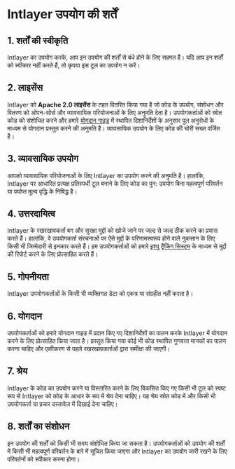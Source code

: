 # Intlayer उपयोग की शर्तें

## 1. शर्तों की स्वीकृति

Intlayer का उपयोग करके, आप इन उपयोग की शर्तों से बंधे होने के लिए सहमत हैं। यदि आप इन शर्तों को स्वीकार नहीं करते हैं, तो कृपया इस टूल का उपयोग न करें।

## 2. लाइसेंस

Intlayer को **Apache 2.0 लाइसेंस** के तहत वितरित किया गया है जो कोड के उपयोग, संशोधन और वितरण को ओपन-सोर्स और व्यावसायिक परियोजनाओं के लिए अनुमति देता है। उपयोगकर्ताओं को स्रोत कोड को संशोधित करने और हमारे [योगदान गाइड](https://github.com/aymericzip/intlayer/blob/main/CONTRIBUTING.md) में स्थापित दिशानिर्देशों के अनुसार पुल अनुरोधों के माध्यम से योगदान प्रस्तुत करने की अनुमति है। व्यावसायिक उपयोग के लिए कोड की चोरी सख्त वर्जित है।

## 3. व्यावसायिक उपयोग

आपको व्यावसायिक परियोजनाओं के लिए Intlayer का उपयोग करने की अनुमति है। हालांकि, Intlayer पर आधारित प्रत्यक्ष प्रतिस्पर्धी टूल बनाने के लिए कोड का पुन: उपयोग बिना महत्वपूर्ण परिवर्तन या पर्याप्त मूल्य वृद्धि के निषिद्ध है।

## 4. उत्तरदायित्व

Intlayer के रखरखावकर्ता बग और सुरक्षा मुद्दों को खोजे जाने पर जल्द से जल्द ठीक करने का प्रयास करते हैं। हालांकि, वे उपयोगकर्ता संरचनाओं पर ऐसे मुद्दों के परिणामस्वरूप होने वाले नुकसान के लिए किसी भी जिम्मेदारी से इनकार करते हैं। हम उपयोगकर्ताओं को हमारे [इश्यू ट्रैकिंग सिस्टम](https://github.com/aymericzip/intlayer/issues) के माध्यम से मुद्दों की रिपोर्ट करने के लिए प्रोत्साहित करते हैं।

## 5. गोपनीयता

Intlayer उपयोगकर्ताओं के किसी भी व्यक्तिगत डेटा को एकत्र या संग्रहीत नहीं करता है।

## 6. योगदान

उपयोगकर्ताओं को हमारे योगदान गाइड में प्रदान किए गए दिशानिर्देशों का पालन करके Intlayer में योगदान करने के लिए प्रोत्साहित किया जाता है। प्रस्तुत किया गया कोई भी कोड स्थापित गुणवत्ता मानकों का पालन करना चाहिए और एकीकरण से पहले रखरखावकर्ताओं द्वारा समीक्षा की जाएगी।

## 7. श्रेय

Intlayer के कोड का उपयोग करने या विस्तारित करने के लिए विकसित किए गए किसी भी टूल को स्पष्ट रूप से Intlayer को कोड के आधार के रूप में श्रेय देना चाहिए। यह श्रेय स्रोत कोड में और किसी भी उपयोगकर्ता या प्रचार दस्तावेज़ में दिखाई देना चाहिए।

## 8. शर्तों का संशोधन

इन उपयोग की शर्तों को किसी भी समय संशोधित किया जा सकता है। उपयोगकर्ताओं को उपयोग की शर्तों में किसी भी महत्वपूर्ण परिवर्तन के बारे में सूचित किया जाएगा और Intlayer का उपयोग जारी रखने के लिए परिवर्तनों को स्वीकार करना होगा।
